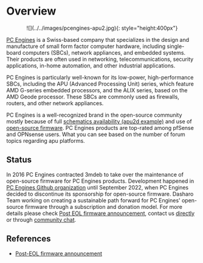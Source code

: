 # Overview

<center>
![](../../images/pcengines-apu2.jpg){: style="height:400px"}
</center>

[PC Engines](https://www.pcengines.ch/) is a Swiss-based company that
specializes in the design and manufacture of small form factor computer
hardware, including single-board computers (SBCs), network appliances, and
embedded systems. Their products are often used in networking,
telecommunications, security applications, in-home automation, and other
industrial applications.

PC Engines is particularly well-known for its low-power, high-performance SBCs,
including the APU (Advanced Processing Unit) series, which feature AMD G-series
embedded processors, and the ALIX series, based on the AMD Geode processor.
These SBCs are commonly used as firewalls, routers, and other network
appliances.

PC Engines is a well-recognized brand in the open-source community mostly
because of full [schematics availability (apu2d
example)](https://www.pcengines.ch/schema/apu2d.pdf) and use of [open-source
firmware](https://pcengines.github.io/). PC Engines products are top-rated
among pfSense and OPNsense users. What you can see based on the number of forum
topics regarding apu platforms.

## Status

In 2016 PC Engines contracted 3mdeb to take over the maintenance of open-source
firmware for PC Engines products. Development happened in [PC Engines Github
organization](https://github.com/pcengines) until September 2022, when PC
Engines decided to discontinue its sponsorship for open-source firmware.
Dasharo Team working on creating a sustainable path forward for PC Engines'
open-source firmware through a subscription and donation model. For more
details please check [Post EOL firmware
announcement](post-eol-fw-announcement), contact us
[directly](milto:contact@dasharo.com) or through [community
chat](https://matrix.to/#/#dasharo:matrix.org).

## References

* [Post-EOL firmware announcement](post-eol-fw-announcement)
